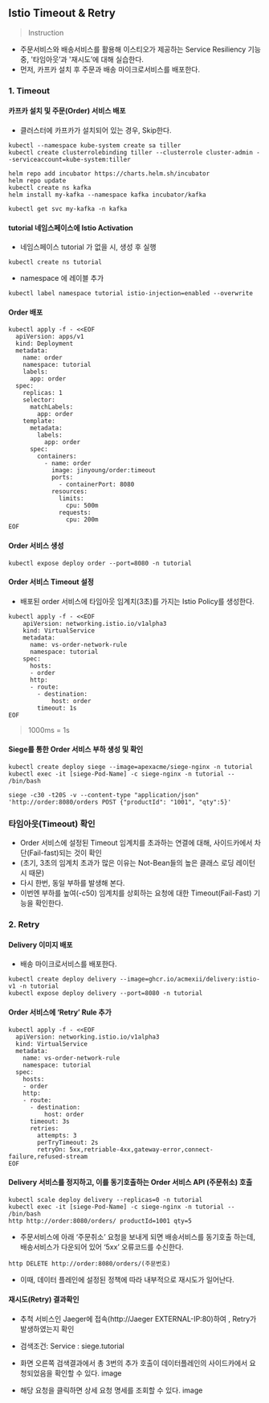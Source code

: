 ## Istio Timeout & Retry
>Instruction

* 주문서비스와 배송서비스를 활용해 이스티오가 제공하는 Service Resiliency 기능 중, '타임아웃’과 '재시도’에 대해 실습한다.
* 먼저, 카프카 설치 후 주문과 배송 마이크로서비스를 배포한다.
### 1. Timeout
#### 카프카 설치 및 주문(Order) 서비스 배포
* 클러스터에 카프카가 설치되어 있는 경우, Skip한다.
```
kubectl --namespace kube-system create sa tiller 
kubectl create clusterrolebinding tiller --clusterrole cluster-admin --serviceaccount=kube-system:tiller

helm repo add incubator https://charts.helm.sh/incubator
helm repo update
kubectl create ns kafka
helm install my-kafka --namespace kafka incubator/kafka

kubectl get svc my-kafka -n kafka
```

#### tutorial 네임스페이스에 Istio Activation
* 네임스페이스 tutorial 가 없을 시, 생성 후 실행
```
kubectl create ns tutorial
```
* namespace 에 레이블 추가
```
kubectl label namespace tutorial istio-injection=enabled --overwrite
```
#### Order 배포
```
kubectl apply -f - <<EOF
  apiVersion: apps/v1
  kind: Deployment
  metadata:
    name: order
    namespace: tutorial
    labels:
      app: order
  spec:
    replicas: 1
    selector:
      matchLabels:
        app: order
    template:
      metadata:
        labels:
          app: order
      spec:
        containers:
          - name: order
            image: jinyoung/order:timeout
            ports:
              - containerPort: 8080
            resources:
              limits:
                cpu: 500m
              requests:
                cpu: 200m
EOF
```

#### Order 서비스 생성
```
kubectl expose deploy order --port=8080 -n tutorial
```

#### Order 서비스 Timeout 설정
* 배포된 order 서비스에 타임아웃 임계치(3초)를 가지는 Istio Policy를 생성한다.
```
kubectl apply -f - <<EOF
    apiVersion: networking.istio.io/v1alpha3
    kind: VirtualService
    metadata:
      name: vs-order-network-rule
      namespace: tutorial
    spec:
      hosts:
      - order
      http:
      - route:
        - destination:
            host: order
        timeout: 1s 
EOF
```
> 1000ms = 1s

#### Siege를 통한 Order 서비스 부하 생성 및 확인
```
kubectl create deploy siege --image=apexacme/siege-nginx -n tutorial
kubectl exec -it [siege-Pod-Name] -c siege-nginx -n tutorial -- /bin/bash
```
```
siege -c30 -t20S -v --content-type "application/json" 'http://order:8080/orders POST {"productId": "1001", "qty":5}'
```

### 타임아웃(Timeout) 확인
* Order 서비스에 설정된 Timeout 임계치를 초과하는 연결에 대해, 사이드카에서 차단(Fail-fast)되는 것이 확인
* (초기, 3초의 임계치 초과가 많은 이유는 Not-Bean들의 높은 클래스 로딩 레이턴시 때문)
* 다시 한번, 동일 부하를 발생해 본다.
* 이번엔 부하를 높여(-c50) 임계치를 상회하는 요청에 대한 Timeout(Fail-Fast) 기능을 확인한다.

### 2. Retry
#### Delivery 이미지 배포
* 배송 마이크로서비스를 배포한다.
```
kubectl create deploy delivery --image=ghcr.io/acmexii/delivery:istio-v1 -n tutorial
kubectl expose deploy delivery --port=8080 -n tutorial
```

#### Order 서비스에 ‘Retry’ Rule 추가
```
kubectl apply -f - <<EOF
  apiVersion: networking.istio.io/v1alpha3
  kind: VirtualService
  metadata:
    name: vs-order-network-rule
    namespace: tutorial
  spec:
    hosts:
    - order
    http:
    - route:
      - destination:
          host: order
      timeout: 3s
      retries:
        attempts: 3
        perTryTimeout: 2s
        retryOn: 5xx,retriable-4xx,gateway-error,connect-failure,refused-stream
EOF
```
#### Delivery 서비스를 정지하고, 이를 동기호출하는 Order 서비스 API (주문취소) 호출
```
kubectl scale deploy delivery --replicas=0 -n tutorial
kubectl exec -it [siege-Pod-Name] -c siege-nginx -n tutorial -- /bin/bash
http http://order:8080/orders/ productId=1001 qty=5
```

* 주문서비스에 아래 ‘주문취소’ 요청을 보내게 되면 배송서비스를 동기호출 하는데, 배송서비스가 다운되어 있어 ‘5xx’ 오류코드를 수신한다.
```
http DELETE http://order:8080/orders/(주문번호)
```
* 이때, 데이터 플레인에 설정된 정책에 따라 내부적으로 재시도가 일어난다.

#### 재시도(Retry) 결과확인
* 추척 서비스인 Jaeger에 접속(http://Jaeger EXTERNAL-IP:80)하여 , Retry가 발생하였는지 확인
* 검색조건: Service : siege.tutorial
* 화면 오른쪽 검색결과에서 총 3번의 추가 호출이 데이터플레인의 사이드카에서 요청되었음을 확인할 수 있다.
image

* 해당 요청을 클릭하면 상세 요청 명세를 조회할 수 있다.
image
